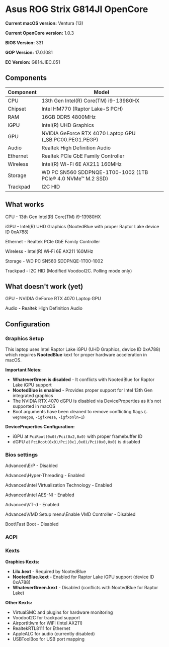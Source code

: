 # Asus ROG Strix G814JI OpenCore

**Current macOS version:** Ventura (13)

**Current OpenCore version:** 1.0.3

**BIOS Version:** 331

**GOP Version:** 17.0.1081

**EC Version:** G814JIEC.051

## Components

| **Component** | **Model**                                                   |
| ------------- | ----------------------------------------------------------- |
| CPU           | 13th Gen Intel(R) Core(TM) i9-13980HX                       |
| Chipset       | Intel HM770 (Raptor Lake-S PCH)                             |
| RAM           | 16GB DDR5 4800MHz                                           |
| iGPU          | Intel(R) UHD Graphics                                       |
| GPU           | NVIDIA GeForce RTX 4070 Laptop GPU (\_SB.PC00.PEG1.PEGP)                         |
| Audio         | Realtek High Definition Audio                               |
| Ethernet      | Realtek PCIe GbE Family Controller                          |
| Wireless      | Intel(R) Wi-Fi 6E AX211 160MHz                              |
| Storage       | WD PC SN560 SDDPNQE-1T00-1002 (1TB PCIe® 4.0 NVMe™ M.2 SSD) |
| Trackpad      | I2C HID                                                     |

## What works

CPU	- 13th Gen Intel(R) Core(TM) i9-13980HX

iGPU - Intel(R) UHD Graphics (NootedBlue with proper Raptor Lake device ID 0xA788)

Ethernet - Realtek PCIe GbE Family Controller

Wireless - Intel(R) Wi-Fi 6E AX211 160MHz

Storage - WD PC SN560 SDDPNQE-1T00-1002

Trackpad - I2C HID (Modified VoodooI2C. Polling mode only)

## What doesn't work (yet)

GPU - NVIDIA GeForce RTX 4070 Laptop GPU

Audio - Realtek High Definition Audio

## Configuration
### Graphics Setup

This laptop uses Intel Raptor Lake iGPU (UHD Graphics, device ID 0xA788) which requires **NootedBlue** kext for proper hardware acceleration in macOS.

**Important Notes:**
- **WhateverGreen is disabled** - It conflicts with NootedBlue for Raptor Lake iGPU support
- **NootedBlue is enabled** - Provides proper support for Intel 13th Gen integrated graphics
- The NVIDIA RTX 4070 dGPU is disabled via DeviceProperties as it's not supported in macOS
- Boot arguments have been cleaned to remove conflicting flags (`-wegnoegpu`, `-igfxvesa`, `-igfxonln=1`)

**DeviceProperties Configuration:**
- iGPU at `PciRoot(0x0)/Pci(0x2,0x0)` with proper framebuffer ID
- dGPU at `PciRoot(0x0)/Pci(0x1,0x0)/Pci(0x0,0x0)` is disabled

### Bios settings
Advanced\ErP - Disabled

Advanced\Hyper-Threading - Enabled

Advanced\Intel Virtualization Technology - Enabled

Advanced\Intel AES-NI - Enabled

Advanced\VT-d - Enabled

Advanced\VMD Setup menu\Enable VMD Controller - Disabled

Boot\Fast Boot - Disabled

### ACPI
### Kexts

**Graphics Kexts:**
- **Lilu.kext** - Required by NootedBlue
- **NootedBlue.kext** - Enabled for Raptor Lake iGPU support (device ID 0xA788)
- **WhateverGreen.kext** - Disabled (conflicts with NootedBlue for Raptor Lake)

**Other Kexts:**
- VirtualSMC and plugins for hardware monitoring
- VoodooI2C for trackpad support
- AirportItlwm for WiFi (Intel AX211)
- RealtekRTL8111 for Ethernet
- AppleALC for audio (currently disabled)
- USBToolBox for USB port mapping